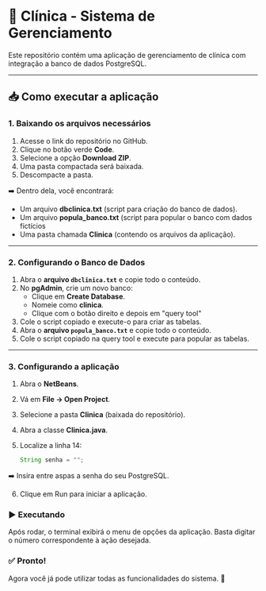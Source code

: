 # 🏥 Clínica - Sistema de Gerenciamento

Este repositório contém uma aplicação de gerenciamento de clínica com integração a banco de dados PostgreSQL.  

---

## 📥 Como executar a aplicação

### 1. Baixando os arquivos necessários
1. Acesse o link do repositório no GitHub.  
2. Clique no botão verde **Code**.  
3. Selecione a opção **Download ZIP**.  
4. Uma pasta compactada será baixada.  
5. Descompacte a pasta.  

➡️ Dentro dela, você encontrará:
- Um arquivo **dbclinica.txt** (script para criação do banco de dados).
- Um arquivo **popula_banco.txt** (script para popular o banco com dados fictícios  
- Uma pasta chamada **Clinica** (contendo os arquivos da aplicação).  

---

### 2. Configurando o Banco de Dados
1. Abra o **arquivo `dbclinica.txt`** e copie todo o conteúdo.  
2. No **pgAdmin**, crie um novo banco:  
   - Clique em **Create Database**.  
   - Nomeie como **clinica**.
   - Clique com o botão direito e depois em "query tool"
3. Cole o script copiado e execute-o para criar as tabelas.
4. Abra o **arquivo `popula_banco.txt`** e copie todo o conteúdo.
5. Cole o script copiado na query tool e execute para popular as tabelas.

---

### 3. Configurando a aplicação
1. Abra o **NetBeans**.  
2. Vá em **File → Open Project**.  
3. Selecione a pasta **Clinica** (baixada do repositório).  
4. Abra a classe **Clinica.java**.  
5. Localize a linha 14:  

   ```java
   String senha = "";

➡️ Insira entre aspas a senha do seu PostgreSQL.

6. Clique em Run para iniciar a aplicação.

### ▶️ Executando
Após rodar, o terminal exibirá o menu de opções da aplicação.
Basta digitar o número correspondente à ação desejada.

### ✅ Pronto!
Agora você já pode utilizar todas as funcionalidades do sistema. 🚀
